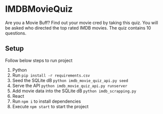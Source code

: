 # IMDBMovieQuiz
Are you a Movie Buff? Find out your movie cred by taking this quiz. You will be asked who directed the top rated IMDB movies. The quiz contains 10 questions.

## Setup
Follow below steps to run project

1. Python
2. Run `pip install -r requirements.csv`
3. Seed the SQLite dB `python imdb_movie_quiz_api.py seed`
4. Serve the API `python imdb_movie_quiz_api.py runserver`
5. Add movie data into the SQLite dB `python imdb_scrapping.py`
6. React 
7. Run `npm i` to install dependencies
8. Execute `npm start` to start the project
